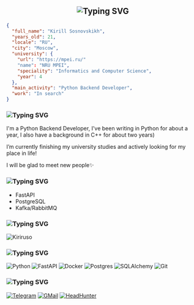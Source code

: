 <div align=center>
    
  ## ![Typing SVG](https://readme-typing-svg.demolab.com?font=Inconsolata&size=24&duration=1800&pause=500&color=6A48D7&center=true&vCenter=true&repeat=false&random=false&width=500&height=48&lines=GET+%2Fkiriruso%2Fwelcome;%F0%9F%9F%A2+200+OK;Welcome+to+My+Profile)

</div>

```json
{
  "full_name": "Kirill Sosnovskikh",
  "years_old": 21,
  "locale": "RU",
  "city": "Moscow",
  "university": {
    "url": "https://mpei.ru/"
    "name": "NRU MPEI",
    "speciality": "Informatics and Computer Science",
    "year": 4
  },
  "main_activity": "Python Backend Developer",
  "work": "In search"
}
```

### ![Typing SVG](https://readme-typing-svg.demolab.com?font=Inconsolata&size=24&duration=3000&pause=1000&color=6A48D7&vCenter=true&random=true&width=500&height=24&lines=%2Fme;%2Fkiriruso)

I'm a Python Backend Developer, I've been writing in Python for about a year, I also have a background in C++ for about two years)

I’m currently finishing my university studies and actively looking for my place in life!

I will be glad to meet new people✨

### ![Typing SVG](https://readme-typing-svg.demolab.com?font=Inconsolata&size=24&duration=3000&pause=1000&color=6A48D7&vCenter=true&random=false&width=500&height=24&lines=%2Fstudying;%2Fimproving)
- FastAPI
- PostgreSQL
- Kafka/RabbitMQ

### ![Typing SVG](https://readme-typing-svg.demolab.com?font=Inconsolata&size=24&duration=3000&pause=1000&color=6A48D7&vCenter=true&repeat=true&random=false&width=500&height=24&lines=%2Fstats)
![Kiriruso](https://github-readme-stats.vercel.app/api?username=Kiriruso&show_icons=true&theme=tokyonight)
  
### ![Typing SVG](https://readme-typing-svg.demolab.com?font=Inconsolata&size=24&duration=3000&pause=1000&color=6A48D7&vCenter=true&repeat=true&random=false&width=500&height=24&lines=%2Fstack)
![Python](https://img.shields.io/badge/python-3670A0?style=for-the-badge&logo=python&logoColor=ffdd54)
![FastAPI](https://img.shields.io/badge/fastapi-04988b?style=for-the-badge&logo=fastapi&color=white)
![Docker](https://img.shields.io/badge/docker-E5F2FC?style=for-the-badge&logo=docker&logoColor=1D63ED)
![Postgres](https://img.shields.io/badge/postgres-4169E1?style=for-the-badge&logo=postgresql&logoColor=white)
![SQLAlchemy](https://img.shields.io/badge/sqlalchemy-D71F00?style=for-the-badge&logo=sqlalchemy&logoColor=white)
![Git](https://img.shields.io/badge/git%20-%23F05033.svg?&style=for-the-badge&logo=git&logoColor=white)

### ![Typing SVG](https://readme-typing-svg.demolab.com?font=Inconsolata&size=24&duration=3000&pause=1000&color=6A48D7&vCenter=true&repeat=true&random=false&width=500&height=24&lines=%2Fcontacts)
[![Telegram](https://img.shields.io/badge/%40kirysha__gaa-badge?style=for-the-badge&logo=telegram&logoColor=white&color=blue)](https://t.me/kirysha_gaa)
[![GMail](https://img.shields.io/badge/Gmail-badge?style=for-the-badge&logo=gmail&logoColor=white&color=red)](mailto:sosnovskix.kir2001@gmail.com)
[![HeadHunter](https://img.shields.io/badge/Head_Hunter-e1011c?style=for-the-badge&logo=headhunter)](https://hh.ru/resume/585bb963ff0d1184920039ed1f6a7233564957)
